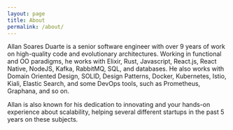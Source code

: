 ```yaml
---
layout: page
title: About
permalink: /about/
---
```


Allan Soares Duarte is a senior software engineer with over 9 years of work on high-quality code and evolutionary architectures. Working in functional and OO paradigms, he works with Elixir, Rust, Javascript, React.js, React Native, NodeJS, Kafka, RabbitMQ, SQL, and databases. He also works with Domain Oriented Design, SOLID, Design Patterns, Docker, Kubernetes, Istio, Kiali, Elastic Search, and some DevOps tools, such as Prometheus, Graphana, and so on.

Allan is also known for his dedication to innovating and your hands-on experience about scalability, helping several different startups in the past 5 years on these subjects.
